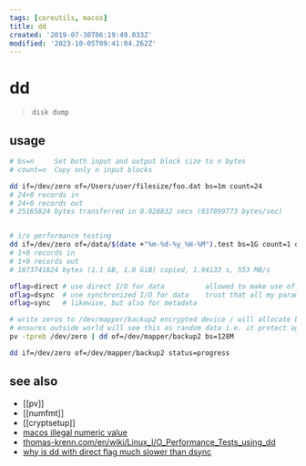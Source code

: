 ```yaml
---
tags: [coreutils, macos]
title: dd
created: '2019-07-30T06:19:49.033Z'
modified: '2023-10-05T09:41:04.262Z'
---
```


# dd

> `disk dump`

## usage

```sh
# bs=n     Set both input and output block size to n bytes
# count=n  Copy only n input blocks

dd if=/dev/zero of=/Users/user/filesize/foo.dat bs=1m count=24
# 24+0 records in
# 24+0 records out
# 25165824 bytes transferred in 0.026832 secs (937899773 bytes/sec)


# i/o performance testing
dd if=/dev/zero of=/data/$(date +"%m-%d-%y_%H-%M").test bs=1G count=1 oflag=direct
# 1+0 records in
# 1+0 records out
# 1073741824 bytes (1.1 GB, 1.0 GiB) copied, 1.94133 s, 553 MB/s

oflag=direct # use direct I/O for data          allowed to make use of kernel buffering (it just causes a flush+wait for completion periodically
oflag=dsync  # use synchronized I/O for data    trust that all my parameters are sensible and turn off as much kernel buffering as you can"
oflag=sync   # likewise, but also for metadata

# write zeros to /dev/mapper/backup2 encrypted device / will allocate block data with zeros
# ensures outside world will see this as random data i.e. it protect against disclosure of usage patterns:
pv -tpreb /dev/zero | dd of=/dev/mapper/backup2 bs=128M

dd if=/dev/zero of=/dev/mapper/backup2 status=progress
```

## see also

- [[pv]]
- [[numfmt]]
- [[cryptsetup]]
- [macos illegal numeric value](https://rendezvouswithpavan.wordpress.com/2015/06/16/dd-bs-illegal-numeric-value-error-on-mac-os-x/)
- [thomas-krenn.com/en/wiki/Linux_I/O_Performance_Tests_using_dd](https://www.thomas-krenn.com/en/wiki/Linux_I/O_Performance_Tests_using_dd)
- [why is dd with direct flag much slower than dsync](https://stackoverflow.com/a/50882704/2087704)

